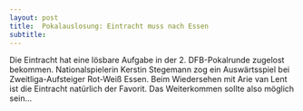 ```yaml
---
layout: post
title:  Pokalauslosung: Eintracht muss nach Essen
subtitle:  
---
```


Die Eintracht hat eine lösbare Aufgabe in der 2. DFB-Pokalrunde zugelost bekommen. Nationalspielerin Kerstin Stegemann zog ein Auswärtsspiel bei Zweitliga-Aufsteiger Rot-Weiß Essen. Beim Wiedersehen mit Arie van Lent ist die Eintracht natürlich der Favorit. Das Weiterkommen sollte also möglich sein...



